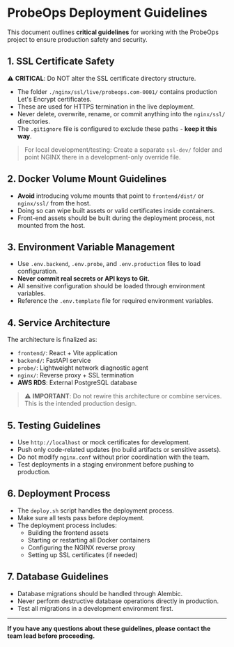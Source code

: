 # ProbeOps Deployment Guidelines

This document outlines **critical guidelines** for working with the ProbeOps project to ensure production safety and security.

## 1. SSL Certificate Safety

⚠️ **CRITICAL**: Do NOT alter the SSL certificate directory structure.

- The folder `./nginx/ssl/live/probeops.com-0001/` contains production Let's Encrypt certificates.
- These are used for HTTPS termination in the live deployment.
- Never delete, overwrite, rename, or commit anything into the `nginx/ssl/` directories.
- The `.gitignore` file is configured to exclude these paths - **keep it this way**.

> For local development/testing: Create a separate `ssl-dev/` folder and point NGINX there in a development-only override file.

## 2. Docker Volume Mount Guidelines

- **Avoid** introducing volume mounts that point to `frontend/dist/` or `nginx/ssl/` from the host.
- Doing so can wipe built assets or valid certificates inside containers.
- Front-end assets should be built during the deployment process, not mounted from the host.

## 3. Environment Variable Management

- Use `.env.backend`, `.env.probe`, and `.env.production` files to load configuration.
- **Never commit real secrets or API keys to Git.**
- All sensitive configuration should be loaded through environment variables.
- Reference the `.env.template` file for required environment variables.

## 4. Service Architecture

The architecture is finalized as:

- `frontend/`: React + Vite application
- `backend/`: FastAPI service
- `probe/`: Lightweight network diagnostic agent
- `nginx/`: Reverse proxy + SSL termination
- **AWS RDS**: External PostgreSQL database

> ⚠️ **IMPORTANT**: Do not rewire this architecture or combine services. This is the intended production design.

## 5. Testing Guidelines

- Use `http://localhost` or mock certificates for development.
- Push only code-related updates (no build artifacts or sensitive assets).
- Do not modify `nginx.conf` without prior coordination with the team.
- Test deployments in a staging environment before pushing to production.

## 6. Deployment Process

- The `deploy.sh` script handles the deployment process.
- Make sure all tests pass before deployment.
- The deployment process includes:
  - Building the frontend assets
  - Starting or restarting all Docker containers
  - Configuring the NGINX reverse proxy
  - Setting up SSL certificates (if needed)

## 7. Database Guidelines

- Database migrations should be handled through Alembic.
- Never perform destructive database operations directly in production.
- Test all migrations in a development environment first.

---

**If you have any questions about these guidelines, please contact the team lead before proceeding.**